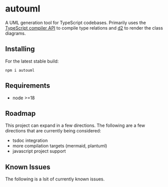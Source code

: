 # autouml

A UML generation tool for TypeScript codebases. Primarily uses the [TypeScript compiler API](https://github.com/microsoft/TypeScript/wiki/Using-the-Compiler-API) to compile type relations and [d2](https://d2lang.com) to render the class diagrams.

## Installing

For the latest stable build:

```
npm i autouml
```

## Requirements

-   node >=18

## Roadmap

This project can expand in a few directions. The following are a few directions that are currently being considered:

-   tsdoc integration
-   more compilation targets (mermaid, plantuml)
-   javascript project support

## Known Issues

The following is a lsit of currently known issues.
